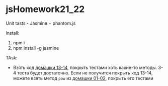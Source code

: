 # jsHomework21_22
Unit tasts - Jasmine + phantom.js
<p>Install:</p>
<ol>
	<li>npm i</li>
	<li>npm install -g jasmine</li>
</ol>
<p>TAsk:</p>
<ul>
<li>Взять код <a href="/goit-fe/markup_fe2o/blob/master/js_13-14">домашки 13-14</a>, покрыть тестами хоть какие-то методы. 3-4 теста будет достаточно. Если не получится покрыть код 13-14, можете взять метод <code>pow</code> из <a href="/goit-fe/markup_fe2o/blob/master/js_01-02">домашки 01-02</a>, покрыть его тестами</li>
</ul>
